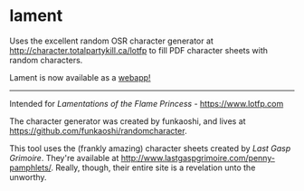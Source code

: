 # lament
Uses the excellent random OSR character generator at http://character.totalpartykill.ca/lotfp to fill PDF character sheets with random characters.

Lament is now available as a [webapp!](http://lament.strangled.net:42000)

***
Intended for *Lamentations of the Flame Princess* - https://www.lotfp.com

The character generator was created by funkaoshi, and lives at https://github.com/funkaoshi/randomcharacter.

This tool uses the (frankly amazing) character sheets created by *Last Gasp Grimoire*. They're available at
http://www.lastgaspgrimoire.com/penny-pamphlets/. Really, though, their entire site is a revelation unto 
the unworthy.
